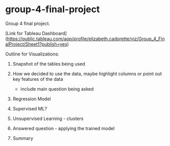 # group-4-final-project
Group 4 final project. 



























[Link for Tableau Dashboard] (https://public.tableau.com/app/profile/elizabeth.cadorette/viz/Group_4_FinalProject/Sheet1?publish=yes)

Outline for Visualizations:

1) Snapshot of the tables being used

2) How we decided to use the data, maybe highlight columns or point out key features of the data
    - include main question being asked

3) Regression Model

4) Supervised ML?

5) Unsupervised Learning - clusters

6) Answered question - applying the trained model

7) Summary

